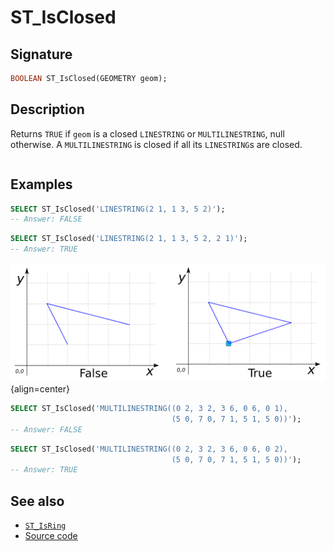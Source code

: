 # ST_IsClosed

## Signature

```sql
BOOLEAN ST_IsClosed(GEOMETRY geom);
```

## Description

Returns `TRUE` if `geom` is a closed `LINESTRING` or `MULTILINESTRING`, null
otherwise. A `MULTILINESTRING` is closed if all its `LINESTRING`s are closed.

```{include} sfs-1-2-1.md
```

## Examples

```sql
SELECT ST_IsClosed('LINESTRING(2 1, 1 3, 5 2)');
-- Answer: FALSE
```

```sql
SELECT ST_IsClosed('LINESTRING(2 1, 1 3, 5 2, 2 1)');
-- Answer: TRUE
```

![](./ST_IsClosed.png){align=center}

```sql
SELECT ST_IsClosed('MULTILINESTRING((0 2, 3 2, 3 6, 0 6, 0 1),
                                    (5 0, 7 0, 7 1, 5 1, 5 0))');
-- Answer: FALSE
```

```sql
SELECT ST_IsClosed('MULTILINESTRING((0 2, 3 2, 3 6, 0 6, 0 2),
                                    (5 0, 7 0, 7 1, 5 1, 5 0))');
-- Answer: TRUE
```

## See also

* [`ST_IsRing`](../ST_IsRing)
* <a href="https://github.com/orbisgis/h2gis/blob/master/h2gis-functions/src/main/java/org/h2gis/functions/spatial/properties/ST_IsClosed.java" target="_blank">Source code</a>
